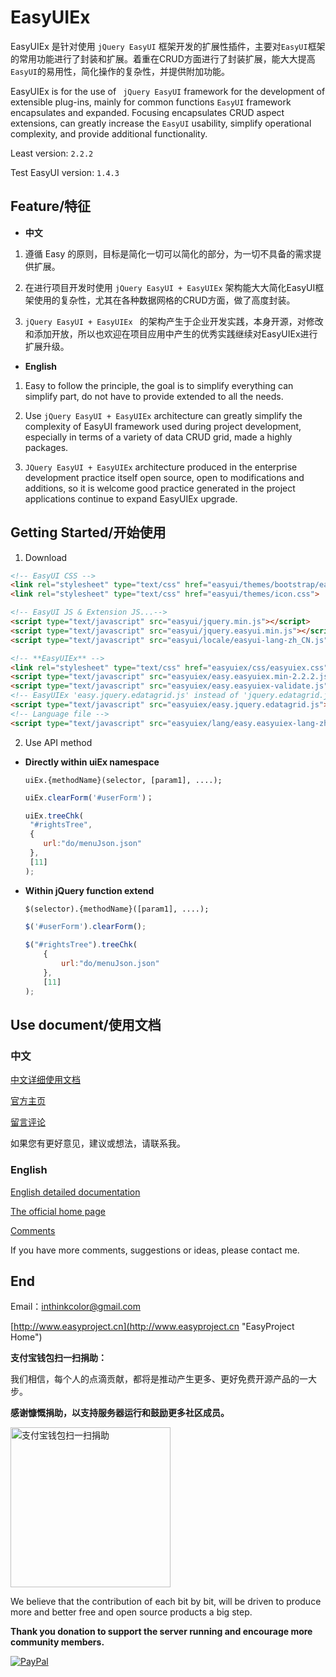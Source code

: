 # EasyUIEx 


EasyUIEx 是针对使用 `jQuery EasyUI` 框架开发的扩展性插件，主要对`EasyUI`框架的常用功能进行了封装和扩展。着重在CRUD方面进行了封装扩展，能大大提高`EasyUI`的易用性，简化操作的复杂性，并提供附加功能。

EasyUIEx is for the use of ` jQuery EasyUI`  framework for the development of extensible plug-ins, mainly for common functions `EasyUI` framework encapsulates and expanded. Focusing encapsulates CRUD aspect extensions, can greatly increase the `EasyUI` usability, simplify operational complexity, and provide additional functionality.


Least version: `2.2.2`

Test EasyUI version: `1.4.3`

## Feature/特征

- **中文**

 1. 遵循 Easy 的原则，目标是简化一切可以简化的部分，为一切不具备的需求提供扩展。

 2. 在进行项目开发时使用 `jQuery EasyUI + EasyUIEx` 架构能大大简化EasyUI框架使用的复杂性，尤其在各种数据网格的CRUD方面，做了高度封装。

 3. `jQuery EasyUI + EasyUIEx ` 的架构产生于企业开发实践，本身开源，对修改和添加开放，所以也欢迎在项目应用中产生的优秀实践继续对EasyUIEx进行扩展升级。

- **English**

 1. Easy to follow the principle, the goal is to simplify everything can simplify part, do not have to provide extended to all the needs.

 2. Use `jQuery EasyUI + EasyUIEx` architecture can greatly simplify the complexity of EasyUI framework used during project development, especially in terms of a variety of data CRUD grid, made a highly packages.

 3. `JQuery EasyUI + EasyUIEx` architecture produced in the enterprise development practice itself open source, open to modifications and additions, so it is welcome good practice generated in the project applications continue to expand EasyUIEx upgrade.


## Getting Started/开始使用

1. Download

 ```HTML
<!-- EasyUI CSS -->
<link rel="stylesheet" type="text/css" href="easyui/themes/bootstrap/easyui.css" id="themeLink">
<link rel="stylesheet" type="text/css" href="easyui/themes/icon.css">

<!-- EasyUI JS & Extension JS...-->
<script type="text/javascript" src="easyui/jquery.min.js"></script>
<script type="text/javascript" src="easyui/jquery.easyui.min.js"></script>
<script type="text/javascript" src="easyui/locale/easyui-lang-zh_CN.js"></script>

<!-- **EasyUIEx** -->
<link rel="stylesheet" type="text/css" href="easyuiex/css/easyuiex.css">
<script type="text/javascript" src="easyuiex/easy.easyuiex.min-2.2.2.js"></script>
<script type="text/javascript" src="easyuiex/easy.easyuiex-validate.js"></script>
<!-- EasyUIEx 'easy.jquery.edatagrid.js' instead of 'jquery.edatagrid.js' -->
<script type="text/javascript" src="easyuiex/easy.jquery.edatagrid.js"></script>
<!-- Language file -->
<script type="text/javascript" src="easyuiex/lang/easy.easyuiex-lang-zh_CN.js"></script> 
```

2. Use API method
 
 - **Directly within uiEx namespace**
 
   `uiEx.{methodName}(selector, [param1], ....);` 
   
    ```JavaScript
   uiEx.clearForm('#userForm')；

   uiEx.treeChk(
     "#rightsTree",
     {
        url:"do/menuJson.json"
     },
     [11]
   );
   ```
   
 - **Within jQuery function extend**
 
   `$(selector).{methodName}([param1], ....);`
  
    ```JavaScript
    $('#userForm').clearForm();
  
    $("#rightsTree").treeChk(
        {
            url:"do/menuJson.json"
        },
        [11]
    );
    ```



## Use document/使用文档

### 中文

[中文详细使用文档](doc/readme_zh_CN.md)

[官方主页](http://www.easyproject.cn/easyuiex/zh-cn/index.jsp '官方主页')

[留言评论](http://www.easyproject.cn/easyuiex/zh-cn/index.jsp#donation '留言评论')

如果您有更好意见，建议或想法，请联系我。

### English

[English detailed documentation](doc/readme_en.md)

[The official home page](http://www.easyproject.cn/easyuiex/en/index.jsp 'The official home page')

[Comments](http://www.easyproject.cn/easyuiex/en/index.jsp#donation 'Comments')

If you have more comments, suggestions or ideas, please contact me.

## End

Email：<inthinkcolor@gmail.com>

[http://www.easyproject.cn](http://www.easyproject.cn "EasyProject Home")


**支付宝钱包扫一扫捐助：**

我们相信，每个人的点滴贡献，都将是推动产生更多、更好免费开源产品的一大步。

**感谢慷慨捐助，以支持服务器运行和鼓励更多社区成员。**

<img alt="支付宝钱包扫一扫捐助" src="http://www.easyproject.cn/images/s.png"  title="支付宝钱包扫一扫捐助"  height="256" width="256"></img>



We believe that the contribution of each bit by bit, will be driven to produce more and better free and open source products a big step.

**Thank you donation to support the server running and encourage more community members.**

[![PayPal](http://www.easyproject.cn/images/paypaldonation5.jpg)](https://www.paypal.me/easyproject/10 "Make payments with PayPal - it's fast, free and secure!")

